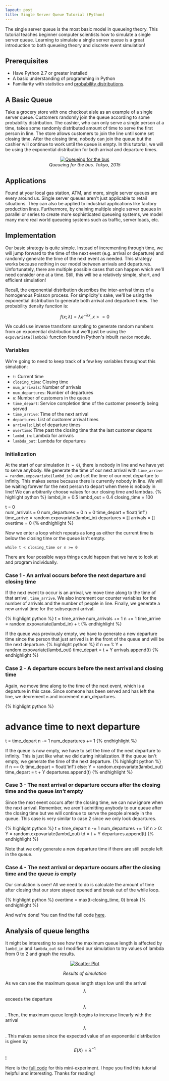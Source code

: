```yaml
---
layout: post
title: Single Server Queue Tutorial (Python)
---
```


The single server queue is the most basic model in queueing theory. This tutorial teaches beginner computer scientists how to simulate a single server queue. Learning to simulate a single server queue is a great introduction to both queueing theory and discrete event simulation!

## Prerequisites
* Have Python 2.7 or greater installed
* A basic understanding of programming in Python
* Familiarity with statistics and [probability distributions](https://en.wikipedia.org/wiki/Probability_distribution).

## A Basic Queue
Take a grocery store with one checkout aisle as an example of a single server queue. Customers randomly join the queue according to some probability distribution. The cashier, who can only serve a single person at a time, takes some randomly distributed amount of time to serve the first person in line. The store allows customers to join the line until some set closing time. After the closing time, nobody can join the queue but the cashier will continue to work until the queue is empty. In this tutorial, we will be using the exponential distribution for both arrival and departure times.
<center><a href="/images/2016-02-18-single-server-queue/queue.jpg">
  <img src="/images/2016-02-18-single-server-queue/queue.jpg" alt="Queueing for the bus">
</a></center>
<center><i>Queueing for the bus. Tokyo, 2015</i></center>

## Applications
Found at your local gas station, ATM, and more, single server queues are every around us. Single server queues aren't just applicable to retail situations. They can also be applied to industrial applications like factory production lines. Furthermore, by chaining multiple single server queues in parallel or series to create more sophisticated queueing systems, we model many more real world queueing systems such as traffic, server loads, etc. 

## Implementation
Our basic strategy is quite simple. Instead of incrementing through time, we will jump forward to the time of the next event (e.g. arrival or departure) and randomly generate the time of the next event as needed. This strategy works because nothing in our model between arrivals and departures. Unfortunately, there are multiple possible cases that can happen which we'll need consider one at a time. Still, this will be a relatively simple, short, and efficient simulation! 

Recall, the exponential distribution describes the inter-arrival times of a homogenous Poisson process. For simplicity's sake, we'll be using the exponential distribution to generate both arrival and departure times. The probability density function is:

$$f(x;\lambda) = \lambda e^{-\lambda x}, x >= 0$$

We could use inverse transform sampling to generate random numbers from an exponential distribution but we'll just be using the `expovariate(lambda)` function found in Python's inbuilt `random` module.
 
### Variables
We're going to need to keep track of a few key variables throughout this simulation:

* `t`: Current time
* `closing_time`: Closing time
* `num_arrivals`: Number of arrivals
* `num_departures`: Number of departures
* `n`: Number of customers in the queue
* `time_depart`: Service completion time of the customer presently being served
* `time_arrive`: Time of the next arrival
* `departures`: List of customer arrival times
* `arrivals`: List of departure times
* `overtime`: Time past the closing time that the last customer departs
* `lambd_in`: Lambda for arrivals
* `lambda_out`: Lambda for departures

### Initialization
At the start of our simulation (`t = 0`), there is nobody in line and we have yet to serve anybody. We generate the time of our next arrival with `time_arrive = random.expovariate(lambd_in)` and set the time of our next departure to infinity. This makes sense because there is currently nobody in line. We will be waiting forever for the next person to depart when there is nobody in line! We can arbitrarily choose values for our closing time and lambdas. 
{% highlight python %}
lambd_in = 0.5
lambd_out = 0.4
closing_time = 100

t = 0             
num_arrivals = 0
num_departures = 0
n = 0
time_depart = float('inf')
time_arrive = random.expovariate(lambd_in)
departures = []
arrivals = []
overtime = 0
{% endhighlight %}

Now we enter a loop which repeats as long as either the current time is below the closing time or the queue isn't empty.

`while t < closing_time or n >= 0`

There are four possible ways things could happen that we have to look at and program individually.

### Case 1 - An arrival occurs before the next departure and closing time
If the next event to occur is an arrival, we move time along to the time of that arrival, `time_arrive`. We also increment our counter variables for the number of arrivals and the number of people in line. Finally, we generate a new arrival time for the subsequent arrival.

{% highlight python %}
t = time_arrive
num_arrivals += 1 
n += 1 
time_arrive = random.expovariate(lambd_in) + t
{% endhighlight %}

If the queue was previously empty, we have to generate a new departure time since the person that just arrived is in the front of the queue and will be the next departure.
{% highlight python %}
if n == 1:
	Y = random.expovariate(lambd_out)
	time_depart = t + Y
arrivals.append(t)
{% endhighlight %}

### Case 2 - A departure occurs before the next arrival and closing time
Again, we move time along to the time of the next event, which is a departure in this case. Since someone has been served and has left the line, we decrement `n` and increment num_departures. 

{% highlight python %}
# advance time to next departure
t = time_depart
n -= 1
num_departures += 1
{% endhighlight %}

If the queue is now empty, we have to set the time of the next departure to infinity. This is just like what we did during initialization. If the queue isn't empty, we generate the time of the next departure.
{% highlight python %}
if n == 0:
	time_depart = float('inf')
else:
	Y = random.expovariate(lambd_out)
	time_depart = t + Y
departures.append(t)
{% endhighlight %}

### Case 3 - The next arrival or departure occurs after the closing time and the queue *isn't* empty
Since the next event occurs after the closing time, we can now ignore when the next arrival. Remember, we aren't admitting anybody to our queue after the closing time but we will continue to serve the people already in the queue. This case is very similar to case 2 since we only look departures.

{% highlight python %}
t = time_depart
n -= 1
num_departures += 1
if n > 0:
	Y = random.expovariate(lambd_out)
	td = t + Y
departures.append(t)
{% endhighlight %}

Note that we only generate a new departure time if there are still people left in the queue.

### Case 4 - The next arrival or departure occurs after the closing time and the queue *is* empty
Our simulation is over! All we need to do is calculate the amount of time after closing that our store stayed opened and break out of the while loop.

{% highlight python %}
overtime = max(t-closing_time, 0)
break
{% endhighlight %}

And we're done! You can find the full code [here](https://gist.github.com/danong/32d162d3b9aec5739a62). 

## Analysis of queue lengths
It might be interesting to see how the maximum queue length is affected by `lambd_in` and `lambda_out` so I modified our simulation to try values of lambda from 0 to 2 and graph the results. 

<center><a href="/images/2016-02-18-single-server-queue/ssqueue_scatter.png">
  <img src="/images/2016-02-18-single-server-queue/ssqueue_scatter.png" alt="Scatter Plot">
</a></center>
<center><p><i>Results of simulation</i></p></center>

As we can see the maximum queue length stays low until the arrival $$\lambda$$ exceeds the departure $$\lambda$$. Then, the maximum queue length begins to increase linearly with the arrival $$\lambda$$. This makes sense since the expected value of an exponential distribution is given by $$E(X) = \lambda^{-1}$$!  

Here is the [full code](https://gist.github.com/danong/08c9efffeeec30ad429e) for this mini-experiment. I hope you find this tutorial helpful and interesting. Thanks for reading!